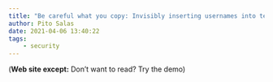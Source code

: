```yaml
---
title: "Be careful what you copy: Invisibly inserting usernames into text with Zero-Width Characters"
author: Pito Salas
date: 2021-04-06 13:40:22
tags:
    - security
---
```



(**Web site except:** Don’t want to read? Try the demo) 
